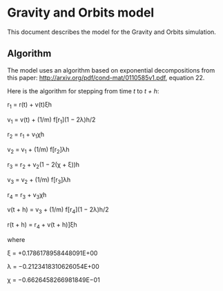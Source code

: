 # Gravity and Orbits model

This document describes the model for the Gravity and Orbits simulation.


## Algorithm

The model uses an algorithm based on exponential decompositions from this paper: http://arxiv.org/pdf/cond-mat/0110585v1.pdf, equation 22.

Here is the algorithm for stepping from time *t* to *t + h*:

r<sub>1</sub> = r(t) + v(t)ξh

v<sub>1</sub> = v(t) + (1/m) f[r<sub>1</sub>](1 − 2λ)h/2

r<sub>2</sub> = r<sub>1</sub> + v<sub>1</sub>χh

v<sub>2</sub> = v<sub>1</sub> + (1/m) f[r<sub>2</sub>]λh

r<sub>3</sub> = r<sub>2</sub> + v<sub>2</sub>(1 − 2(χ + ξ))h

v<sub>3</sub> = v<sub>2</sub> + (1/m) f[r<sub>3</sub>]λh

r<sub>4</sub> = r<sub>3</sub> + v<sub>3</sub>χh

v(t + h) = v<sub>3</sub> + (1/m) f[r<sub>4</sub>](1 − 2λ)h/2

r(t + h) = r<sub>4</sub> + v(t + h)]ξh

where

ξ = +0.1786178958448091E+00

λ = −0.2123418310626054E+00

χ = −0.6626458266981849E−01

